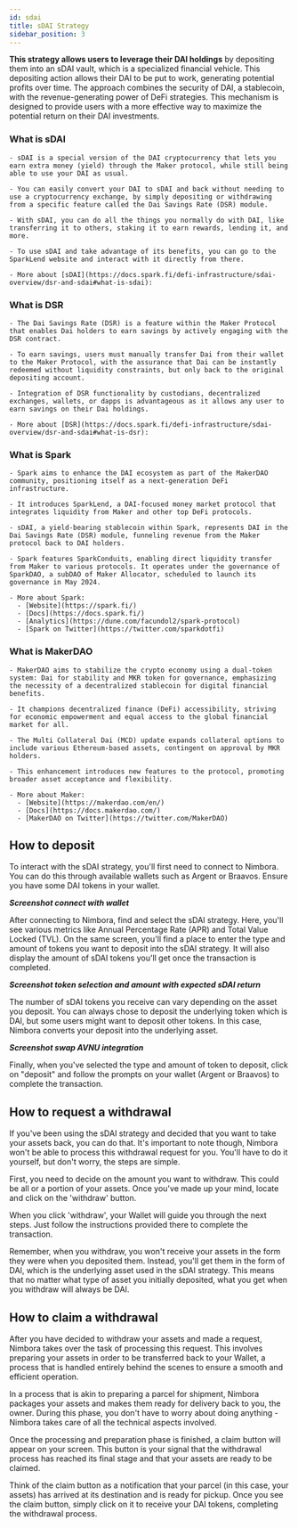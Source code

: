 ```yaml
---
id: sdai
title: sDAI Strategy
sidebar_position: 3
---
```


**This strategy allows users to leverage their DAI holdings** by depositing them into an sDAI vault, which is a specialized financial vehicle. This depositing action allows their DAI to be put to work, generating potential profits over time. The approach combines the security of DAI, a stablecoin, with the revenue-generating power of DeFi strategies. This mechanism is designed to provide users with a more effective way to maximize the potential return on their DAI investments.

### What is sDAI

    - sDAI is a special version of the DAI cryptocurrency that lets you earn extra money (yield) through the Maker protocol, while still being able to use your DAI as usual.

    - You can easily convert your DAI to sDAI and back without needing to use a cryptocurrency exchange, by simply depositing or withdrawing from a specific feature called the Dai Savings Rate (DSR) module.

    - With sDAI, you can do all the things you normally do with DAI, like transferring it to others, staking it to earn rewards, lending it, and more.

    - To use sDAI and take advantage of its benefits, you can go to the SparkLend website and interact with it directly from there.

    - More about [sDAI](https://docs.spark.fi/defi-infrastructure/sdai-overview/dsr-and-sdai#what-is-sdai):

### What is DSR

    - The Dai Savings Rate (DSR) is a feature within the Maker Protocol that enables Dai holders to earn savings by actively engaging with the DSR contract.

    - To earn savings, users must manually transfer Dai from their wallet to the Maker Protocol, with the assurance that Dai can be instantly redeemed without liquidity constraints, but only back to the original depositing account.

    - Integration of DSR functionality by custodians, decentralized exchanges, wallets, or dapps is advantageous as it allows any user to earn savings on their Dai holdings.

    - More about [DSR](https://docs.spark.fi/defi-infrastructure/sdai-overview/dsr-and-sdai#what-is-dsr):

### What is Spark

    - Spark aims to enhance the DAI ecosystem as part of the MakerDAO community, positioning itself as a next-generation DeFi infrastructure.

    - It introduces SparkLend, a DAI-focused money market protocol that integrates liquidity from Maker and other top DeFi protocols.

    - sDAI, a yield-bearing stablecoin within Spark, represents DAI in the Dai Savings Rate (DSR) module, funneling revenue from the Maker protocol back to DAI holders.

    - Spark features SparkConduits, enabling direct liquidity transfer from Maker to various protocols. It operates under the governance of SparkDAO, a subDAO of Maker Allocator, scheduled to launch its governance in May 2024.

    - More about Spark:
      - [Website](https://spark.fi/)
      - [Docs](https://docs.spark.fi/)
      - [Analytics](https://dune.com/facundol2/spark-protocol)
      - [Spark on Twitter](https://twitter.com/sparkdotfi)

### What is MakerDAO

    - MakerDAO aims to stabilize the crypto economy using a dual-token system: Dai for stability and MKR token for governance, emphasizing the necessity of a decentralized stablecoin for digital financial benefits.

    - It champions decentralized finance (DeFi) accessibility, striving for economic empowerment and equal access to the global financial market for all.

    - The Multi Collateral Dai (MCD) update expands collateral options to include various Ethereum-based assets, contingent on approval by MKR holders.

    - This enhancement introduces new features to the protocol, promoting broader asset acceptance and flexibility. 

    - More about Maker:
      - [Website](https://makerdao.com/en/)
      - [Docs](https://docs.makerdao.com/)
      - [MakerDAO on Twitter](https://twitter.com/MakerDAO)


## How to deposit

To interact with the sDAI strategy, you'll first need to connect to Nimbora. You can do this through available wallets such as Argent or Braavos. Ensure you have some DAI tokens in your wallet.

***Screenshot connect with wallet***

After connecting to Nimbora, find and select the sDAI strategy. Here, you'll see various metrics like Annual Percentage Rate (APR) and Total Value Locked (TVL). On the same screen, you'll find a place to enter the type and amount of tokens you want to deposit into the sDAI strategy. It will also display the amount of sDAI tokens you'll get once the transaction is completed.

***Screenshot token selection and amount with expected sDAI return***

The number of sDAI tokens you receive can vary depending on the asset you deposit. You can always chose to deposit the underlying token which is DAI, but some users might want to deposit other tokens. In this case, Nimbora converts your deposit into the underlying asset.

***Screenshot swap AVNU integration***

Finally, when you've selected the type and amount of token to deposit, click on "deposit" and follow the prompts on your wallet (Argent or Braavos) to complete the transaction.

## How to request a withdrawal

If you've been using the sDAI strategy and decided that you want to take your assets back, you can do that. It's important to note though, Nimbora won't be able to process this withdrawal request for you. You'll have to do it yourself, but don't worry, the steps are simple.

First, you need to decide on the amount you want to withdraw. This could be all or a portion of your assets. Once you've made up your mind, locate and click on the 'withdraw' button.

When you click 'withdraw', your Wallet will guide you through the next steps. Just follow the instructions provided there to complete the transaction.

Remember, when you withdraw, you won't receive your assets in the form they were when you deposited them. Instead, you'll get them in the form of DAI, which is the underlying asset used in the sDAI strategy. This means that no matter what type of asset you initially deposited, what you get when you withdraw will always be DAI.

## How to claim a withdrawal

After you have decided to withdraw your assets and made a request, Nimbora takes over the task of processing this request. This involves preparing your assets in order to be transferred back to your Wallet, a process that is handled entirely behind the scenes to ensure a smooth and efficient operation.

In a process that is akin to preparing a parcel for shipment, Nimbora packages your assets and makes them ready for delivery back to you, the owner. During this phase, you don't have to worry about doing anything - Nimbora takes care of all the technical aspects involved.

Once the processing and preparation phase is finished, a claim button will appear on your screen. This button is your signal that the withdrawal process has reached its final stage and that your assets are ready to be claimed.

Think of the claim button as a notification that your parcel (in this case, your assets) has arrived at its destination and is ready for pickup. Once you see the claim button, simply click on it to receive your DAI tokens, completing the withdrawal process.